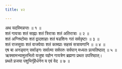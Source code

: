```yaml
---
title: ४२

---
```

अथ यदस्मिन्नन्तः ॥ १ ॥  
शतं गायत्राः शतं साह्नाः शतं त्रिरात्राः शतं अतिरात्राः ॥ २ ॥  
शतं अग्निष्टोमाः शतं द्वादशाहाः शतं षडशिनः गतं सर्वपृष्टाः ॥ ३ ॥  
शतं राजसूयाः शतं वाजपेयाः शतं कामप्राः सहस्रं सत्रायणानि ॥ ॥ ४ ॥  
एष बा अनड्वान् सर्वाङ्गः सर्वात्मा सर्वपरुः सर्वपान् मध्यतः प्रत्यतिष्ठात् ॥ ५ ॥  
ऋक्सामभ्यामुत्तभितो यजुषा यज्ञेन गायत्रेण ब्रह्मणा प्रथत उपरिष्ठात्।  
प्रथते प्रजया पशुभिर्गृहैर्धनेन य एवं वेद ॥ ७ ॥  